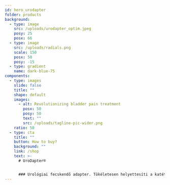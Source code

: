 ```yaml
---
id: hero_urodapter
folder: products
background:
  - type: image
    src: /uploads/urodapter_optim.jpeg
    posy: 25
    posx: 66
  - type: image
    src: /uploads/radials.png
    scale: 150
    posx: 50
    posy: -15
  - type: gradient
    name: dark-blue-75
components:
  - type: images
    slide: false
    title: ""
    shape: default
    images:
      - alt: Revolutionizing bladder pain treatment
        posx: 50
        posy: 50
        text: ""
        src: /uploads/tagline-pic-wider.png
    ratio: 50
  - type: cta
    title: ""
    button: How to buy?
    background: ""
    link: /shop
    text: >-
      # UroDapter®


      ### Urológiai fecskendő adapter. Tökéletesen helyettesíti a katétert: a vele végzett húgyhólyagfeltöltés fájdalommentes és komplikációmentes 
---
```


